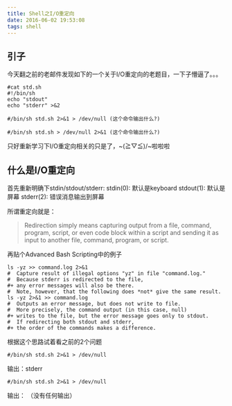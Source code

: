 ```yaml
---
title: Shell之I/O重定向
date: 2016-06-02 19:53:08
tags: shell
---
```


## 引子
今天翻之前的老邮件发现如下的一个关于I/O重定向的老题目，一下子懵逼了。。。
```
#cat std.sh
#!/bin/sh
echo "stdout"
echo "stderr" >&2

#/bin/sh std.sh 2>&1 > /dev/null (这个命令输出什么?)

#/bin/sh std.sh > /dev/null 2>&1 (这个命令输出什么?)
```
只好重新学习下I/O重定向相关的只是了，~\(≧▽≦)/~啦啦啦

## 什么是I/O重定向
首先重新明确下stdin/stdout/stderr:
stdin(0):   默认是keyboard
stdout(1):  默认是屏幕
stderr(2):  错误消息输出到屏幕

所谓重定向就是：
> <p align="left"> Redirection simply means capturing output from a file, command, program, script, or even code block within a script and sending it as input to another file, command, program, or script. </p>

再贴个Advanced Bash Scripting中的例子
```
ls -yz >> command.log 2>&1
#  Capture result of illegal options "yz" in file "command.log."
#  Because stderr is redirected to the file,
#+ any error messages will also be there.
#  Note, however, that the following does *not* give the same result.
ls -yz 2>&1 >> command.log
#  Outputs an error message, but does not write to file.
#  More precisely, the command output (in this case, null)
#+ writes to the file, but the error message goes only to stdout.
#  If redirecting both stdout and stderr,
#+ the order of the commands makes a difference.
```

根据这个思路试着看之前的2个问题
```
#/bin/sh std.sh 2>&1 > /dev/null
```
输出：stderr
```
#/bin/sh std.sh 2>&1 > /dev/null
```
输出： （没有任何输出）
